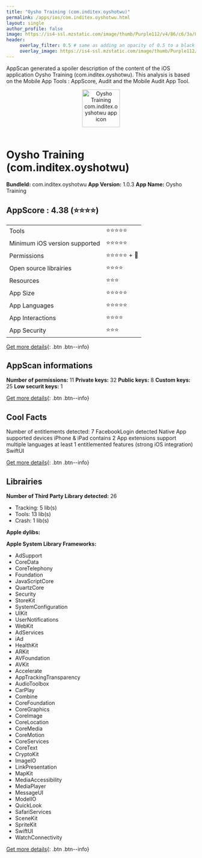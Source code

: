 ```yaml
---
title: "Oysho Training (com.inditex.oyshotwu)"
permalink: /apps/ios/com.inditex.oyshotwu.html
layout: single
author_profile: false
image: https://is4-ssl.mzstatic.com/image/thumb/Purple112/v4/86/c6/3a/86c63a5b-dbd2-46e9-aaca-a8d48c86158c/AppIcon-0-1x_U007emarketing-0-7-0-85-220.png/512x512bb.jpg
header: 
     overlay_filter: 0.5 # same as adding an opacity of 0.5 to a black background
     overlay_image: https://is4-ssl.mzstatic.com/image/thumb/Purple112/v4/86/c6/3a/86c63a5b-dbd2-46e9-aaca-a8d48c86158c/AppIcon-0-1x_U007emarketing-0-7-0-85-220.png/512x512bb.jpg
---
```

AppScan generated a spoiler description of the content of the iOS application Oysho Training (com.inditex.oyshotwu). This analysis is based on the Mobile App Tools : AppScore, Audit and the Mobile Audit App Tool.

  
  
<div style="text-align: center;"><img src="https://is4-ssl.mzstatic.com/image/thumb/Purple112/v4/86/c6/3a/86c63a5b-dbd2-46e9-aaca-a8d48c86158c/AppIcon-0-1x_U007emarketing-0-7-0-85-220.png/512x512bb.jpg" width="100" height="100" alt="Oysho Training com.inditex.oyshotwu app icon"></div></br>
  
# Oysho Training (com.inditex.oyshotwu)

**BundleId:** com.inditex.oyshotwu
**App Version:** 1.0.3
**App Name:** Oysho Training


## AppScore : 4.38 (⭐️⭐️⭐️⭐️) 

<table>
<tr><td> Tools </td><td> ⭐️⭐️⭐️⭐️⭐️ </td></tr>
<tr><td> Minimum iOS version supported </td><td> ⭐️⭐️⭐️⭐️⭐️ </td></tr>
<tr><td> Permissions </td><td> ⭐️⭐️⭐️⭐️⭐️ + 🌟 </td></tr>
<tr><td> Open source librairies </td><td> ⭐️⭐️⭐️⭐️ </td></tr>
<tr><td> Resources </td><td> ⭐️⭐️⭐️ </td></tr>
<tr><td> App Size </td><td> ⭐️⭐️⭐️⭐️⭐️ </td></tr>
<tr><td> App Languages </td><td> ⭐️⭐️⭐️⭐️⭐️ </td></tr>
<tr><td> App Interactions </td><td> ⭐️⭐️⭐️⭐️ </td></tr>
<tr><td> App Security </td><td> ⭐️⭐️⭐️ </td></tr>
</table>

[Get more details](/pricing.html){: .btn .btn--info}  
  
## AppScan informations 

**Number of permissions:** 11
**Private keys:** 32
**Public keys:** 8
**Custom keys:** 25
**Low securit keys:** 1
  
[Get more details](/pricing.html){: .btn .btn--info}

## Cool Facts

Number of entitlements detected: 7
FacebookLogin detected
Native App
supported devices iPhone & iPad
contains 2 App extensions
support multiple languages
at least 1 entitlemented features (strong iOS integration)
SwiftUI
  
[Get more details](/pricing.html){: .btn .btn--info}

## Librairies 
**Number of Third Party Library detected:** 26
- Tracking: 5 lib(s)
- Tools: 13 lib(s)
- Crash: 1 lib(s)

**Apple dylibs:**


**Apple System Library Frameworks:**
- AdSupport
- CoreData
- CoreTelephony
- Foundation
- JavaScriptCore
- QuartzCore
- Security
- StoreKit
- SystemConfiguration
- UIKit
- UserNotifications
- WebKit
- AdServices
- iAd
- HealthKit
- ARKit
- AVFoundation
- AVKit
- Accelerate
- AppTrackingTransparency
- AudioToolbox
- CarPlay
- Combine
- CoreFoundation
- CoreGraphics
- CoreImage
- CoreLocation
- CoreMedia
- CoreMotion
- CoreServices
- CoreText
- CryptoKit
- ImageIO
- LinkPresentation
- MapKit
- MediaAccessibility
- MediaPlayer
- MessageUI
- ModelIO
- QuickLook
- SafariServices
- SceneKit
- SpriteKit
- SwiftUI
- WatchConnectivity


  
[Get more details](/pricing.html){: .btn .btn--info}

